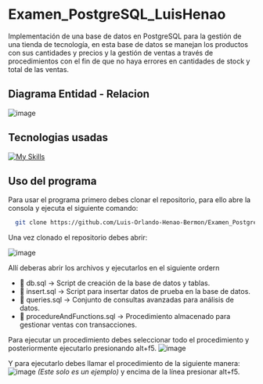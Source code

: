 # Examen_PostgreSQL_LuisHenao

Implementación de una base de datos en PostgreSQL para la gestión de una tienda de tecnología, en esta base de datos se manejan los productos con sus cantidades y precios y la gestión de ventas a través de procedimientos con el fin de que no haya errores en cantidades de stock y total de las ventas. 

## Diagrama Entidad - Relacion

![image](https://github.com/user-attachments/assets/8831d33b-e35e-4e79-97e9-fd2ae96a70a4)


## Tecnologias usadas
 [![My Skills](https://skillicons.dev/icons?i=postgresql&theme=light)](https://skillicons.dev) 

## Uso del programa

Para usar el programa primero debes clonar el repositorio, para ello abre la consola y ejecuta el siguiente comando: 

```bash
  git clone https://github.com/Luis-Orlando-Henao-Bermon/Examen_PostgreSQL_LuisHenao
```

Una vez clonado el repositorio debes abrir:

![image](https://github.com/user-attachments/assets/7e62a5f3-5647-4291-8a40-1c6011f204b5)

Allí deberas abrir los archivos y ejecutarlos en el siguiente ordern 
- 📌 db.sql → Script de creación de la base de datos y tablas.
- 📌 insert.sql → Script para insertar datos de prueba en la base de datos.
- 📌 queries.sql → Conjunto de consultas avanzadas para análisis de datos.
- 📌 procedureAndFunctions.sql → Procedimiento almacenado para gestionar ventas con transacciones.

Para ejecutar un procedimiento debes seleccionar todo el procedimiento y posteriormente ejecutarlo presionando alt+f5.
![image](https://github.com/user-attachments/assets/28549975-1ddb-4f01-af3e-d4a5a21c1c13)

Y para ejecutarlo debes llamar el procedimiento de la siguiente manera:
![image](https://github.com/user-attachments/assets/4feb63e5-2743-45e3-a4e1-3e9213aa2445) *(Este solo es un ejemplo)*
y encima de la línea presionar alt+f5.
